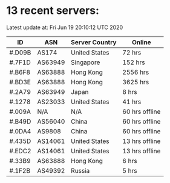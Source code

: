# 13 recent servers:

Latest update at: Fri Jun 19 20:10:12 UTC 2020

| ID | ASN | Server Country | Online |
| -- | --- | -------------- | ------ |
| #.D09B | AS174 | United States | 72 hrs |
| #.7F1D | AS63949 | Singapore | 152 hrs |
| #.B6F8 | AS63888 | Hong Kong | 2556 hrs |
| #.BD3E | AS63888 | Hong Kong | 3625 hrs |
| #.2A79 | AS63949 | Japan | 8 hrs |
| #.1278 | AS23033 | United States | 41 hrs |
| #.009A | N/A | N/A | 60 hrs offline |
| #.B49D | AS56040 | China | 60 hrs offline |
| #.0DA4 | AS9808 | China | 60 hrs offline |
| #.435D | AS14061 | United States | 13 hrs offline |
| #.EDC2 | AS14061 | United States | 13 hrs offline |
| #.33B9 | AS63888 | Hong Kong | 6 hrs |
| #.1F2B | AS49392 | Russia | 5 hrs |

